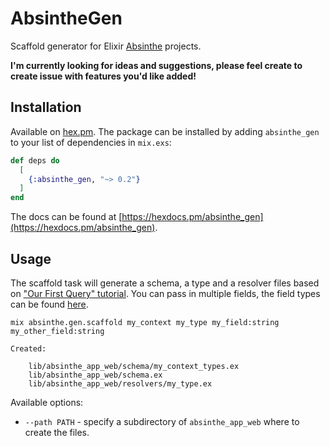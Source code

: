 # AbsintheGen

Scaffold generator for Elixir [Absinthe](https://hexdocs.pm/absinthe/overview.html) projects.

**I'm currently looking for ideas and suggestions, please feel create to create issue with features you'd like added!**

## Installation

Available on [hex.pm](https://hex.pm/packages/absinthe_gen). The package can be installed by adding `absinthe_gen` to your list of dependencies in `mix.exs`:

```elixir
def deps do
  [
    {:absinthe_gen, "~> 0.2"}
  ]
end
```

The docs can be found at [https://hexdocs.pm/absinthe_gen](https://hexdocs.pm/absinthe_gen).

## Usage

The scaffold task will generate a schema, a type and a resolver files based on ["Our First Query" tutorial](https://hexdocs.pm/absinthe/our-first-query.html). You can pass in multiple fields, the field types can be found [here](https://hexdocs.pm/absinthe/Absinthe.Type.Scalar.html#module-built-in-scalars).

```
mix absinthe.gen.scaffold my_context my_type my_field:string my_other_field:string

Created:

	lib/absinthe_app_web/schema/my_context_types.ex
	lib/absinthe_app_web/schema.ex
	lib/absinthe_app_web/resolvers/my_type.ex
```

Available options:

- `--path PATH` - specify a subdirectory of `absinthe_app_web` where to create the files.
